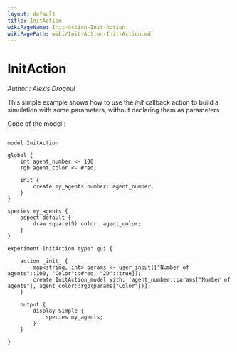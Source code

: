 ```yaml
---
layout: default
title: InitAction
wikiPageName: Init-Action-Init-Action
wikiPagePath: wiki/Init-Action-Init-Action.md
---
```

[//]: # (keyword|operator_user_input)
# InitAction


_Author : Alexis Drogoul_

 This simple example shows how to use the _init_ callback action to build a simulation with some parameters, without declaring them as parameters


Code of the model : 

```

model InitAction

global {
	int agent_number <- 100;
	rgb agent_color <- #red;
	
	init {
		create my_agents number: agent_number;
	}
}

species my_agents {
	aspect default {
		draw square(5) color: agent_color;
	}
}

experiment InitAction type: gui {
	
	action _init_ {
		map<string, int> params <- user_input(["Number of agents"::100, "Color"::#red, "2D"::true]);
		create InitAction_model with: [agent_number::params["Number of agents"], agent_color::rgb(params["Color"])];
	}
	
	output {
		display Simple {
			species my_agents;
		}
	}
	
}

```
